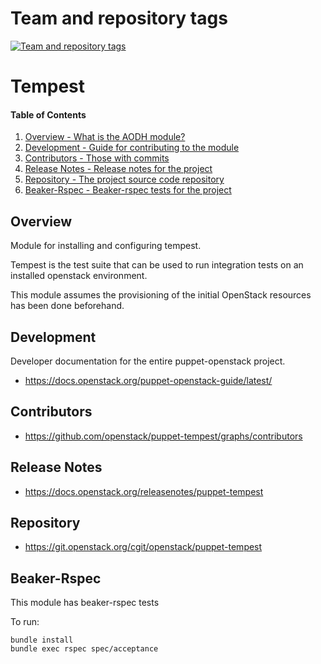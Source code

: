 Team and repository tags
========================

[![Team and repository tags](https://governance.openstack.org/tc/badges/puppet-tempest.svg)](https://governance.openstack.org/tc/reference/tags/index.html)

<!-- Change things from this point on -->

Tempest
=======

#### Table of Contents

1. [Overview - What is the AODH module?](#overview)
2. [Development - Guide for contributing to the module](#development)
3. [Contributors - Those with commits](#contributors)
4. [Release Notes - Release notes for the project](#release-notes)
5. [Repository - The project source code repository](#repository)
6. [Beaker-Rspec - Beaker-rspec tests for the project](#beaker-rpsec)

Overview
--------

Module for installing and configuring tempest.

Tempest is the test suite that can be used to run integration
tests on an installed openstack environment.

This module assumes the provisioning of the initial OpenStack
resources has been done beforehand.

Development
-----------

Developer documentation for the entire puppet-openstack project.

* https://docs.openstack.org/puppet-openstack-guide/latest/

Contributors
------------

* https://github.com/openstack/puppet-tempest/graphs/contributors

Release Notes
-------------

* https://docs.openstack.org/releasenotes/puppet-tempest

Repository
----------

* https://git.openstack.org/cgit/openstack/puppet-tempest

Beaker-Rspec
------------

This module has beaker-rspec tests

To run:

```shell
bundle install
bundle exec rspec spec/acceptance
```
